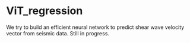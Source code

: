 # ViT_regression
We try to build an efficient neural network to predict shear wave velocity vector from seismic data. Still in progress.
